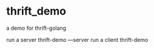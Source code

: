 # thrift_demo

a demo for thrift-golang

run a server
      thrift-demo —server
run a  client
      thrift-demo
